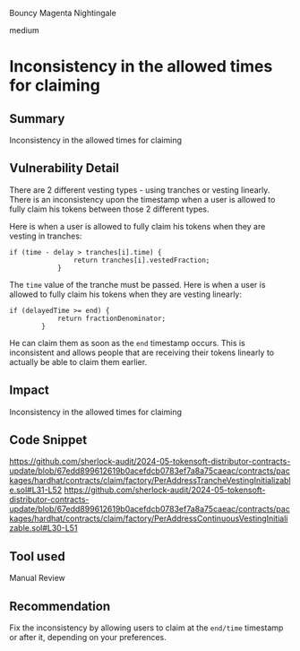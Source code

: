 Bouncy Magenta Nightingale

medium

# Inconsistency in the allowed times for claiming

## Summary
Inconsistency in the allowed times for claiming
## Vulnerability Detail
There are 2 different vesting types - using tranches or vesting linearly. There is an inconsistency upon the timestamp when a user is allowed to fully claim his tokens between those 2 different types.

Here is when a user is allowed to fully claim his tokens when they are vesting in tranches:
```solidity
if (time - delay > tranches[i].time) {
                return tranches[i].vestedFraction;
            }
```
The `time` value of the tranche must be passed.
Here is when a user is allowed to fully claim his tokens when they are vesting linearly:
```solidity
if (delayedTime >= end) {
            return fractionDenominator;
        }
```
He can claim them as soon as the `end` timestamp occurs. This is inconsistent and allows people that are receiving their tokens linearly to actually be able to claim them earlier.
## Impact
Inconsistency in the allowed times for claiming
## Code Snippet
https://github.com/sherlock-audit/2024-05-tokensoft-distributor-contracts-update/blob/67edd899612619b0acefdcb0783ef7a8a75caeac/contracts/packages/hardhat/contracts/claim/factory/PerAddressTrancheVestingInitializable.sol#L31-L52
https://github.com/sherlock-audit/2024-05-tokensoft-distributor-contracts-update/blob/67edd899612619b0acefdcb0783ef7a8a75caeac/contracts/packages/hardhat/contracts/claim/factory/PerAddressContinuousVestingInitializable.sol#L30-L51
## Tool used

Manual Review

## Recommendation
Fix the inconsistency by allowing users to claim at the `end/time` timestamp or after it, depending on your preferences.